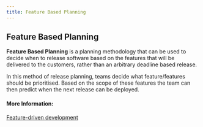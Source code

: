 ```yaml
---
title: Feature Based Planning
---
```

## Feature Based Planning

**Feature Based Planning** is a planning methodology that can be used to decide when to release software based on the features that will be delivered to the customers, rather than an arbitrary deadline based release.

In this method of release planning, teams decide what feature/features should be prioritised. Based on the scope of these features the team can then predict when the next release can be deployed.



#### More Information:
[Feature-driven development](https://en.wikipedia.org/wiki/Feature-driven_development)


